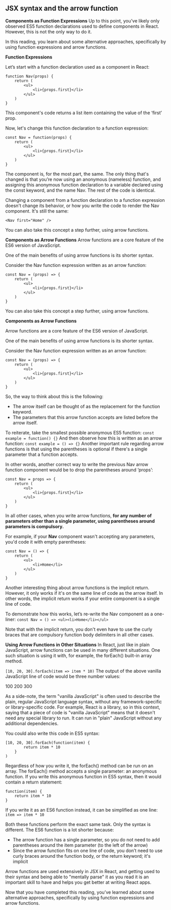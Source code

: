 ## JSX syntax and the arrow function

**Components as Function Expressions**
Up to this point, you’ve likely only observed ES5 function declarations used to define components in React. However, this is not the only way to do it.

In this reading, you learn about some alternative approaches, specifically by using function expressions and arrow functions.

**Function Expressions**

Let’s start with a function declaration used as a component in React:

```
function Nav(props) {
    return (
        <ul>
            <li>{props.first}</li>
        </ul>
    )
}
```
This component's code returns a list item containing the value of the ‘first’ prop.

Now, let's change this function declaration to a function expression:
```
const Nav = function(props) {
    return (
        <ul>
            <li>{props.first}</li>
        </ul>
    )
}
```
The component is, for the most part, the same. The only thing that's changed is that you’re now using an anonymous (nameless) function, and assigning this anonymous function declaration to a variable declared using the const keyword, and the name Nav. The rest of the code is identical.

Changing a component from a function declaration to a function expression doesn't change its behavior, or how you write the code to render the Nav component. It's still the same:

`<Nav first="Home" />`

You can also take this concept a step further, using arrow functions.

**Components as Arrow Functions**
Arrow functions are a core feature of the ES6 version of JavaScript.

One of the main benefits of using arrow functions is its shorter syntax.

Consider the Nav function expression written as an arrow function:
```
const Nav = (props) => {
    return (
        <ul>
            <li>{props.first}</li>
        </ul>
    )
}
```
You can also take this concept a step further, using arrow functions.

**Components as Arrow Functions**

Arrow functions are a core feature of the ES6 version of JavaScript.

One of the main benefits of using arrow functions is its shorter syntax.

Consider the Nav function expression written as an arrow function:
```
const Nav = (props) => {
    return (
        <ul>
            <li>{props.first}</li>
        </ul>
    )
}
```
So, the way to think about this is the following:

- The arrow itself can be thought of as the replacement for the function keyword. 
- The parameters that this arrow function accepts are listed before the arrow itself. 

To reiterate, take the smallest possible anonymous ES5 function:
`const example = function() {}`
And then observe how this is written as an arrow function:
`const example = () => {}`
Another important rule regarding arrow functions is that using the parentheses is optional if there's a single parameter that a function accepts.

In other words, another correct way to write the previous Nav arrow function component would be to drop the parentheses around ‘props’:
```
const Nav = props => {
    return (
        <ul>
            <li>{props.first}</li>
        </ul>
    )
}
```
In all other cases, when you write arrow functions, **for any number of parameters other than a single parameter, using parentheses around parameters is compulsory.**

For example, if your **Nav** component wasn't accepting any parameters, you'd code it with empty parentheses:
```
const Nav = () => {
    return (
        <ul>
            <li>Home</li>
        </ul>
    )
}
```
Another interesting thing about arrow functions is the implicit return. However, it only works if it's on the same line of code as the arrow itself. In other words, the implicit return works if your entire component is a single line of code.

To demonstrate how this works, let’s re-write the Nav component as a one-liner:
`const Nav = () => <ul><li>Home</li></ul>`

Note that with the implicit return, you don't even have to use the curly braces that are compulsory function body delimiters in all other cases.

**Using Arrow Functions in Other Situations**
In React, just like in plain JavaScript, arrow functions can be used in many different situations. One such situation is using it with, for example, the forEach() built-in array method.

`[10, 20, 30].forEach(item => item * 10)`
The output of the above vanilla JavaScript line of code would be three number values:

100
200
300

As a side-note, the term "vanilla JavaScript" is often used to describe the plain, regular JavaScript language syntax, without any framework-specific or library-specific code. For example, React is a library, so in this context, saying that a piece of code is "vanilla JavaScript" means that it doesn't need any special library to run. It can run in "plain" JavaScript without any additional dependencies.

You could also write this code in ES5 syntax:
```
[10, 20, 30].forEach(function(item) {
        return item * 10
    }
)
```
Regardless of how you write it, the forEach() method can be run on an array. The forEach() method accepts a single parameter: an anonymous function. If you write this anonymous function in ES5 syntax, then it would contain a return statement:
```
function(item) {
    return item * 10
}
```
If you write it as an ES6 function instead, it can be simplified as one line:
`item => item * 10`

Both these functions perform the exact same task. Only the syntax is different. The ES6 function is a lot shorter because:

- The arrow function has a single parameter, so you do not need to add parentheses around the item parameter (to the left of the arrow) 
- Since the arrow function fits on one line of code, you don’t need to use curly braces around the function body, or the return keyword; it's implicit 

Arrow functions are used extensively in JSX in React, and getting used to their syntax and being able to "mentally parse" it as you read it is an important skill to have and helps you get better at writing React apps.

Now that you have completed this reading, you’ve learned about some alternative approaches, specifically by using function expressions and arrow functions.
